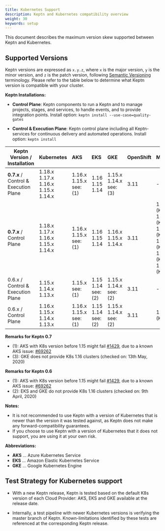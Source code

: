 ```yaml
---
title: Kubernetes Support
description: Keptn and Kubernetes compatibility overview
weight: 30
keywords: setup
---
```


This document describes the maximum version skew supported between Keptn and Kubernetes.

## Supported Versions

Keptn versions are expressed as `x.y.z`, where `x` is the major version, `y` is the minor version, and `z` is the patch version, following [Semantic Versioning](https://semver.org/spec/v2.0.0.html) terminology. Please refer to the table below to determine what Keptn version is compatible with your cluster.

**Keptn Installations:**

* **Control Plane**: Keptn components to run a Keptn and to manage projects, stages, and services, to handle events, and to provide integration points. Install option: `keptn install --use-case=quality-gates`

* **Control & Execution Plane**: Keptn control plane including all Keptn-services for continuous delivery and automated operations. Install option: `keptn install`

<!-- use https://www.tablesgenerator.com/markdown_tables# for editing -->

| Keptn Version /<br>Installation       | Kubernetes      | AKS             | EKS         | GKE             | OpenShift | Minikube              | MicroK8s<br>(experimental) | Minishift<br>(experimental) |
|---------------------------------------|:-----------------|:-----------------|:-------------|:-----------------|:-----------|:-----------------------|:----------------------------|:-----------------------------|
| **0.7.x** / <br>Control & Execution Plane | 1.18.x<br>1.17.x<br>1.16.x<br>1.15.x<br>1.14.x | 1.16.x<br>1.15.x<br>see: (1) | 1.16<br>1.15<br>1.14 | 1.15.x<br>1.14.x<br>see: (3) | 3.11      | -                     | -                          | 1.34.2 (K8s: 1.11.x)     |
| **0.7.x** / <br>Control Plane             | 1.18.x<br>1.17.x<br>1.16.x<br>1.15.x<br>1.14.x | 1.16.x<br>1.15.x<br>see: (1) | 1.16<br>1.15<br>1.14 | 1.16.x<br>1.15.x<br>1.14.x | 3.11      | 1.10.1 (K8s:1.18.2)<br>1.9.2 (K8s:1.18)<br>1.7.3 (K8s:1.17.3)<br> 1.6.2 (K8s:1.17)<br> 1.4 (K8s:1.16)<br>1.3.1 (K8s:1.15.x) | 1.18.x                     | 1.34.2 (K8s: 1.11.x)     |
| 0.6.x / <br>Control & Execution Plane | 1.15.x<br>1.14.x<br>1.13.x | 1.15.x<br>see: (1)   | 1.15<br>1.14<br>see: (2) | 1.15.x<br>1.14.x<br>see: (2) | 3.11      | -                     | -                          | 1.34.2 (K8s: 1.11.x)     |
| 0.6.x / <br>Control Plane             | 1.16.x<br>1.15.x<br>1.14.x<br>1.13.x | 1.16.x<br>1.15.x<br>see: (1)  | 1.15<br>1.14<br>see: (2) | 1.15.x<br>1.14.x<br>see: (2) | 3.11      | 1.2 (K8s:1.15.x) | 1.18.x                     | 1.34.2 (K8s: 1.11.x)     |

**Remarks for Keptn 0.7**

* (1): AKS with K8s version before 1.15 might fail [#1429](https://github.com/keptn/keptn/issues/1429), due to a known AKS issue: [#69262](https://github.com/kubernetes/kubernetes/issues/69262)
* (3): GKE does not provide K8s 1.16 clusters (checked on: 13th May, 2020)

**Remarks for Keptn 0.6**

* (1): AKS with K8s version before 1.15 might fail [#1429](https://github.com/keptn/keptn/issues/1429), due to a known AKS issue: [#69262](https://github.com/kubernetes/kubernetes/issues/69262)
* (2): EKS and GKE do not provide K8s 1.16 clusters (checked on: 9th April, 2020)

**Notes:**

* It is not recommended to use Keptn with a version of Kubernetes that is newer than the version it was tested against, as Keptn does not make any forward-compatibility guarantees.
* If you choose to use Keptn with a version of Kubernetes that it does not support, you are using it at your own risk.

**Abbreviations:**

* **AKS** ... Azure Kubernetes Service
* **EKS** ... Amazon Elastic Kubernetes Service
* **GKE** ... Google Kubernetes Engine

## Test Strategy for Kubernetes support

* With a new Keptn release, Keptn is tested based on the default K8s version of each Cloud Provider: AKS, EKS and GKE available at the release date.

* Internally, a test pipeline with newer Kubernetes versions is verifying the master branch of Keptn. Known-limitations identified by these tests are referenced at the corresponding Keptn release. 
